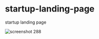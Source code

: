# startup-landing-page
startup landing page


![screenshot 288](https://user-images.githubusercontent.com/11333951/48893887-5fbc0580-ee67-11e8-87b6-2fc0e7a7f922.png)

